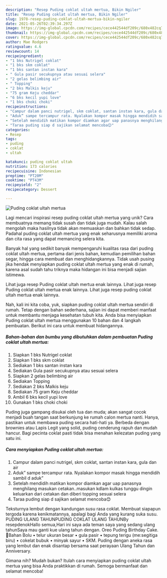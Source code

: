 ```yaml
---
description: "Resep Puding coklat ultah mertua, Bikin Ngiler"
title: "Resep Puding coklat ultah mertua, Bikin Ngiler"
slug: 1978-resep-puding-coklat-ultah-mertua-bikin-ngiler
date: 2021-05-26T02:39:34.297Z
image: https://img-global.cpcdn.com/recipes/cece442544df209c/680x482cq70/puding-coklat-ultah-mertua-foto-resep-utama.jpg
thumbnail: https://img-global.cpcdn.com/recipes/cece442544df209c/680x482cq70/puding-coklat-ultah-mertua-foto-resep-utama.jpg
cover: https://img-global.cpcdn.com/recipes/cece442544df209c/680x482cq70/puding-coklat-ultah-mertua-foto-resep-utama.jpg
author: Mae Rodgers
ratingvalue: 4.6
reviewcount: 14
recipeingredient:
- "1 bks Nutrigel coklat"
- "1 bks skm coklat"
- "1 bks santan instan kara"
- " Gula pasir secukupnya atau sesuai selera"
- "2 gelas belimbing air"
- " Topping"
- "2 bks Malkis keju"
- "75 gram Keju cheddar"
- "6 bks kecil yupi love"
- "1 bks choki choki"
recipeinstructions:
- "Campur dalam panci nutrigel, skm coklat, santan instan kara, gula dan air"
- "Aduk” sampe tercampur rata. Nyalakan kompor masak hingga mendidih sambil d aduk”"
- "Setelah mendidih matikan kompor diamkan agar uap panasnya menghilang masukan cetakan..masukan kdlam kulkas tunggu dingin keluarkan dari cetakan dan diberi topping sesuai selera"
- "Taraa puding siap d sajikan selamat mencoba😊"
categories:
- Resep
tags:
- puding
- coklat
- ultah

katakunci: puding coklat ultah 
nutrition: 173 calories
recipecuisine: Indonesian
preptime: "PT20M"
cooktime: "PT43M"
recipeyield: "2"
recipecategory: Dessert

---
```



![Puding coklat ultah mertua](https://img-global.cpcdn.com/recipes/cece442544df209c/680x482cq70/puding-coklat-ultah-mertua-foto-resep-utama.jpg)

Lagi mencari inspirasi resep puding coklat ultah mertua yang unik? Cara membuatnya memang tidak susah dan tidak juga mudah. Kalau salah mengolah maka hasilnya tidak akan memuaskan dan bahkan tidak sedap. Padahal puding coklat ultah mertua yang enak seharusnya memiliki aroma dan cita rasa yang dapat memancing selera kita.

Banyak hal yang sedikit banyak mempengaruhi kualitas rasa dari puding coklat ultah mertua, pertama dari jenis bahan, kemudian pemilihan bahan segar, hingga cara membuat dan menghidangkannya. Tidak usah pusing jika hendak menyiapkan puding coklat ultah mertua yang enak di rumah, karena asal sudah tahu triknya maka hidangan ini bisa menjadi sajian istimewa.

Lihat juga resep Puding coklat ultah mertua enak lainnya. Lihat juga resep Puding coklat ultah mertua enak lainnya. Lihat juga resep puding coklat ultah mertua enak lainnya.


Nah, kali ini kita coba, yuk, siapkan puding coklat ultah mertua sendiri di rumah. Tetap dengan bahan sederhana, sajian ini dapat memberi manfaat untuk membantu menjaga kesehatan tubuh kita. Anda bisa menyiapkan Puding coklat ultah mertua menggunakan 10 bahan dan 4 langkah pembuatan. Berikut ini cara untuk membuat hidangannya.

<!--inarticleads1-->

##### Bahan-bahan dan bumbu yang dibutuhkan dalam pembuatan Puding coklat ultah mertua:

1. Siapkan 1 bks Nutrigel coklat
1. Siapkan 1 bks skm coklat
1. Sediakan 1 bks santan instan kara
1. Sediakan  Gula pasir secukupnya atau sesuai selera
1. Siapkan 2 gelas belimbing air
1. Sediakan  Topping
1. Sediakan 2 bks Malkis keju
1. Sediakan 75 gram Keju cheddar
1. Ambil 6 bks kecil yupi love
1. Gunakan 1 bks choki choki


Puding juga gampang disukai oleh tua dan muda; akan sangat cocok menjadi buah tangan saat berkunjung ke rumah calon mertua nanti. Hanya, pastikan untuk membawa puding secara hati-hati ya. Berbeda dengan brownies atau Lapis Legit yang solid, puding cenderung rapuh dan mudah hancur. Bagi pecinta coklat pasti tidak bisa menahan kelezatan puding yang satu ini. 

<!--inarticleads2-->

##### Cara menyiapkan Puding coklat ultah mertua:

1. Campur dalam panci nutrigel, skm coklat, santan instan kara, gula dan air
1. Aduk” sampe tercampur rata. Nyalakan kompor masak hingga mendidih sambil d aduk”
1. Setelah mendidih matikan kompor diamkan agar uap panasnya menghilang masukan cetakan..masukan kdlam kulkas tunggu dingin keluarkan dari cetakan dan diberi topping sesuai selera
1. Taraa puding siap d sajikan selamat mencoba😊


Teksturnya lembut dengan kandungan susu rasa coklat. Membuat siapapun tergoda karena kenikmatannya, apalagi bagi Anda yang kurang suka susu. PUDING ULANG TAHUNPUDING COKLAT ULANG TAHUNBy resepdenokHallo semua,Hari ini saya ada teman saya yang sedang ulang tahunSaya mau ganti kue ulang tahun dengan. Oreo Puding Birthday Cake. 💞Bahan Bolu • telur ukuran besar • gula pasir • tepung terigu (me:segitiga biru) • cokelat bubuk • minyak sayur • SKM. Puding dengan aneka rasa yang lembut dan enak disantap bersama saat perayaan Ulang Tahun dan Anniversary. 

Gimana nih? Mudah bukan? Itulah cara menyiapkan puding coklat ultah mertua yang bisa Anda praktikkan di rumah. Semoga bermanfaat dan selamat mencoba!
